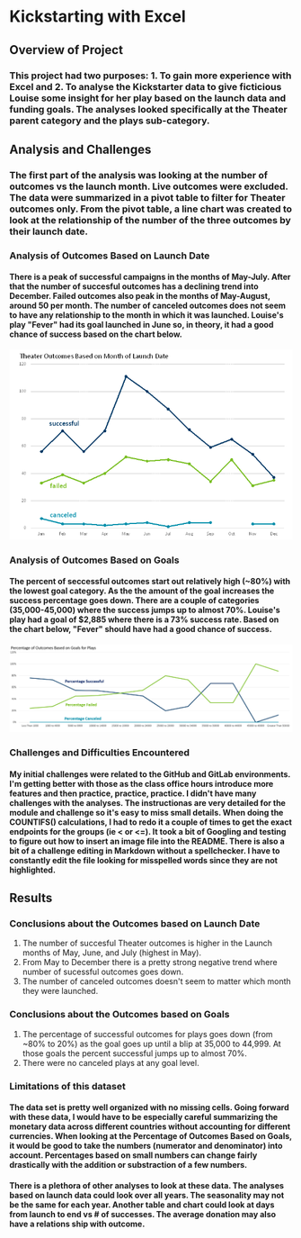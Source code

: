 # Kickstarting with Excel

## Overview of Project

### This project had two purposes: 1. To gain more experience with Excel and 2. To analyse the Kickstarter data to give ficticious Louise some insight for her play based on the launch data and funding goals. The analyses looked specifically at the Theater parent category and the plays sub-category.

## Analysis and Challenges

### The first part of the analysis was looking at the number of outcomes vs the launch month. Live outcomes were excluded. The data were summarized in a pivot table to filter for Theater outcomes only. From the pivot table, a line chart was created to look at the relationship of the number of the three outcomes by their launch date.

### Analysis of Outcomes Based on Launch Date
####  There is a peak of successful campaigns in the months of May-July. After that the number of succesful outcomes has a declining trend into December. Failed outcomes also peak in the months of May-August, around 50 per month. The number of canceled outcomes does not seem to have any relationship to the month in which it was launched. Louise's play "Fever" had its goal launched in June so, in theory, it had a good chance of success based on the chart below.  
   ![OutcomeMonths](./resources/Theater_Outcomes_vs_Launch.png)

### Analysis of Outcomes Based on Goals
####  The percent of seccessful outcomes start out relatively high (~80%) with the lowest goal category. As the the amount of the goal increases the success percentage goes down. There are a couple of categories (35,000-45,000) where the success jumps up to almost 70%. Louise's play had a goal of $2,885 where there is a 73% success rate. Based on the chart below, "Fever" should have had a good chance of success.
   ![OutcomesGoals](./resources/Outcomes_vs_Goals.png)

### Challenges and Difficulties Encountered
####  My initial challenges were related to the GitHub and GitLab environments. I'm getting better with those as the class office hours introduce more features and then practice, practice, practice. I didn't have many challenges with the analyses. The instructionas are very detailed for the module and challenge so it's easy to miss small details. When doing the COUNTIFS() calculations, I had to redo it a couple of times to get the exact endpoints for the groups (ie < or <=). It took a bit of Googling and testing to figure out how to insert an image file into the README. There is also a bit of a challenge editing in Markdown without a spellchecker. I have to constantly edit the file looking for misspelled words since they are not highlighted. 

## Results

### Conclusions about the Outcomes based on Launch Date
1. The number of succesful Theater outcomes is higher in the Launch months of May, June, and July (highest in May). 
1. From May to December there is a pretty strong negative trend where number of sucessful outcomes goes down.
1. The number of canceled outcomes doesn't seem to matter which month they were launched.

### Conclusions about the Outcomes based on Goals
1. The percentage of successful outcomes for plays goes down (from ~80% to 20%) as the goal goes up until a blip at 35,000 to 44,999. At those goals the percent successful jumps up to almost 70%.
2. There were no canceled plays at any goal level.

### Limitations of this dataset
####  The data set is pretty well organized with no missing cells. Going forward with these data, I would have to be especially careful summarizing the monetary data across different countries without accounting for different currencies. When looking at the Percentage of Outcomes Based on Goals, it would be good to take the numbers (numerator and denominator) into account. Percentages based on small numbers can change fairly drastically with the addition or substraction of a few numbers. 

####  There is a plethora of other analyses to look at these data. The analyses based on launch data could look over all years. The seasonality may not be the same for each year. Another table and chart could look at days from launch to end vs # of successes. The average donation may also have a relations ship with outcome. 

